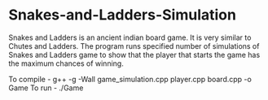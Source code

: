 # Snakes-and-Ladders-Simulation
Snakes and Ladders is an ancient indian board game. It is very similar to Chutes and Ladders.
The program runs specified number of simulations of Snakes and Ladders game to show that the player that starts the game has the maximum chances of winning.

To compile - g++ -g -Wall game_simulation.cpp player.cpp board.cpp -o Game
To run - ./Game

